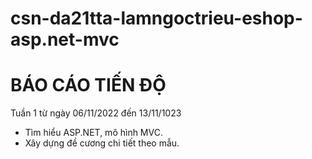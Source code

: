 # csn-da21tta-lamngoctrieu-eshop-asp.net-mvc
# BÁO CÁO TIẾN ĐỘ
Tuần 1 từ ngày 06/11/2022 đến 13/11/1023
- Tìm hiểu ASP.NET, mô hình MVC.
- Xây dựng đề cương chi tiết theo mẫu.
